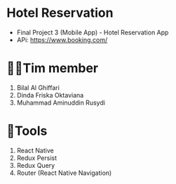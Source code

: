 # Hotel Reservation
- Final Project 3 (Mobile App) - Hotel Reservation App
- APi: https://www.booking.com/

# 👨‍💻Tim member
1. Bilal Al Ghiffari
2. Dinda Friska Oktaviana
3. Muhammad Aminuddin Rusydi

# 🔨Tools
1. React Native
2. Redux Persist
3. Redux Query
4. Router (React Native Navigation)
